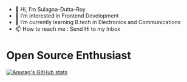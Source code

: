 <ul>
  <li>👋 Hi, I’m Sulagna-Dutta-Roy</li>
  <li>👀 I’m interested in Frontend Development</li>
  <li>🌱 I’m currently learning B.tech in Electronics and Communications</li>
  <li>📫 How to reach me : Send Hi to my Inbox</li>
</ul>
<!---
<h1></h1>
Sulagna-Dutta-Roy/Sulagna-Dutta-Roy is a ✨ special ✨ repository because its `README.md` (this file) appears on your GitHub profile.
You can click the Preview link to take a look at your changes.
--->
<h1>Open Source Enthusiast</h1>

[![Anurag's GitHub stats](https://github-readme-stats.vercel.app/api?username=sulagna-dutta-roy)](https://github.com/sulagna-dutta-roy/github-readme-stats)

